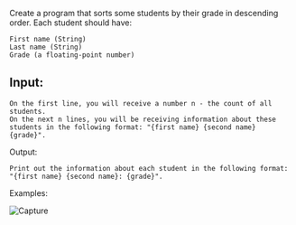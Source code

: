 Create a program that sorts some students by their grade in descending order. Each student should have:

	First name (String)
 	Last name (String)
	Grade (a floating-point number)

## Input: 

	On the first line, you will receive a number n - the count of all students.
	On the next n lines, you will be receiving information about these students in the following format: "{first name} {second name} {grade}".

Output: 

	Print out the information about each student in the following format: "{first name} {second name}: {grade}".

Examples: 

![Capture](https://user-images.githubusercontent.com/45227327/201530232-9f50dcd6-2d69-4ec2-9370-8abc3ba97890.PNG)
